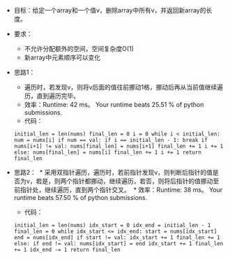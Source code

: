 * 目标：给定一个array和一个值v，删除array中所有v，并返回新array的长度。
* 要求：
  * 不允许分配额外的空间，空间复杂度O(1)
  * 新array中元素顺序可以变化

* 思路1：
  * 遍历时，若发现v，则将v后面的值往前挪动1格，挪动后再从当前值继续遍历，直到遍历完毕。
  * 效率：Runtime: 42 ms。 Your runtime beats 25.51 % of python submissions.
  * 代码：
  
  `
        initial_len = len(nums)
        final_len = 0
        i = 0
        while i < initial_len:        
            num = nums[i]
            if num == val:
                if i == initial_len - 1:
                    break
                if nums[i+1] != val:
                    nums[final_len] = nums[i+1]
                    final_len += 1
                    i += 1
            else:
                nums[final_len] = nums[i]
                final_len += 1
            i += 1
        return final_len
  `

* 思路2：
  * 采用双指针遍历，遍历时，若前指针发现v，则判断后指针的值是否为v，若是，则两个指针都挪动，继续遍历，若否，则将后指针的值挪动至前指针处，继续遍历，直到两个指针交叉。
  * 效率：Runtime: 38 ms。 Your runtime beats 57.50 % of python submissions.
  * 代码：
  
  `
        initial_len = len(nums)
        idx_start = 0
        idx_end = initial_len - 1
        final_len = 0
        while idx_start <= idx_end:
            start = nums[idx_start]
            end = nums[idx_end]
            if start != val:
                idx_start += 1
                final_len += 1
            else:
                if end != val:
                    nums[idx_start] = end
                    idx_start += 1
                    final_len += 1
                idx_end -= 1
        return final_len
  `
